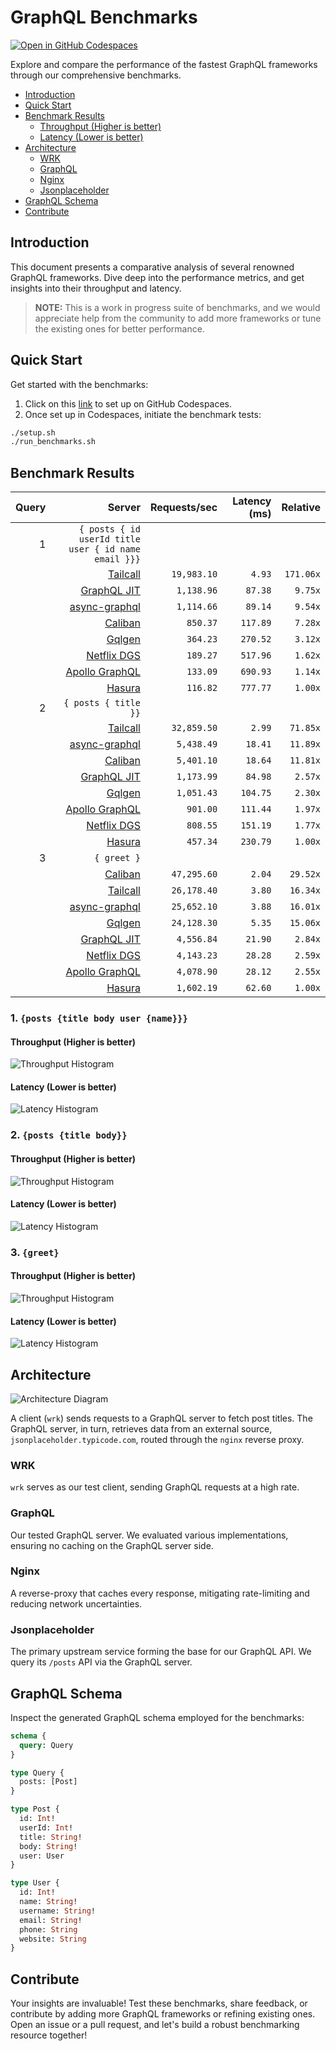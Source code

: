 # GraphQL Benchmarks <!-- omit from toc -->

[![Open in GitHub Codespaces](https://github.com/codespaces/badge.svg)](https://codespaces.new/tailcallhq/graphql-benchmarks)

Explore and compare the performance of the fastest GraphQL frameworks through our comprehensive benchmarks.

- [Introduction](#introduction)
- [Quick Start](#quick-start)
- [Benchmark Results](#benchmark-results)
  - [Throughput (Higher is better)](#throughput-higher-is-better)
  - [Latency (Lower is better)](#latency-lower-is-better)
- [Architecture](#architecture)
  - [WRK](#wrk)
  - [GraphQL](#graphql)
  - [Nginx](#nginx)
  - [Jsonplaceholder](#jsonplaceholder)
- [GraphQL Schema](#graphql-schema)
- [Contribute](#contribute)

[Tailcall]: https://github.com/tailcallhq/tailcall
[Gqlgen]: https://github.com/99designs/gqlgen
[Apollo GraphQL]: https://github.com/apollographql/apollo-server
[Netflix DGS]: https://github.com/netflix/dgs-framework
[Caliban]: https://github.com/ghostdogpr/caliban
[async-graphql]: https://github.com/async-graphql/async-graphql
[Hasura]: https://github.com/hasura/graphql-engine
[GraphQL JIT]: https://github.com/zalando-incubator/graphql-jit

## Introduction

This document presents a comparative analysis of several renowned GraphQL frameworks. Dive deep into the performance metrics, and get insights into their throughput and latency.

> **NOTE:** This is a work in progress suite of benchmarks, and we would appreciate help from the community to add more frameworks or tune the existing ones for better performance.

## Quick Start

Get started with the benchmarks:

1. Click on this [link](https://codespaces.new/tailcallhq/graphql-benchmarks) to set up on GitHub Codespaces.
2. Once set up in Codespaces, initiate the benchmark tests:

```bash
./setup.sh
./run_benchmarks.sh
```

## Benchmark Results

<!-- PERFORMANCE_RESULTS_START -->

| Query | Server | Requests/sec | Latency (ms) | Relative |
|-------:|--------:|--------------:|--------------:|---------:|
| 1 | `{ posts { id userId title user { id name email }}}` |
|| [Tailcall] | `19,983.10` | `4.93` | `171.06x` |
|| [GraphQL JIT] | `1,138.96` | `87.38` | `9.75x` |
|| [async-graphql] | `1,114.66` | `89.14` | `9.54x` |
|| [Caliban] | `850.37` | `117.89` | `7.28x` |
|| [Gqlgen] | `364.23` | `270.52` | `3.12x` |
|| [Netflix DGS] | `189.27` | `517.96` | `1.62x` |
|| [Apollo GraphQL] | `133.09` | `690.93` | `1.14x` |
|| [Hasura] | `116.82` | `777.77` | `1.00x` |
| 2 | `{ posts { title }}` |
|| [Tailcall] | `32,859.50` | `2.99` | `71.85x` |
|| [async-graphql] | `5,438.49` | `18.41` | `11.89x` |
|| [Caliban] | `5,401.10` | `18.64` | `11.81x` |
|| [GraphQL JIT] | `1,173.99` | `84.98` | `2.57x` |
|| [Gqlgen] | `1,051.43` | `104.75` | `2.30x` |
|| [Apollo GraphQL] | `901.00` | `111.44` | `1.97x` |
|| [Netflix DGS] | `808.55` | `151.19` | `1.77x` |
|| [Hasura] | `457.34` | `230.79` | `1.00x` |
| 3 | `{ greet }` |
|| [Caliban] | `47,295.60` | `2.04` | `29.52x` |
|| [Tailcall] | `26,178.40` | `3.80` | `16.34x` |
|| [async-graphql] | `25,652.10` | `3.88` | `16.01x` |
|| [Gqlgen] | `24,128.30` | `5.35` | `15.06x` |
|| [GraphQL JIT] | `4,556.84` | `21.90` | `2.84x` |
|| [Netflix DGS] | `4,143.23` | `28.28` | `2.59x` |
|| [Apollo GraphQL] | `4,078.90` | `28.12` | `2.55x` |
|| [Hasura] | `1,602.19` | `62.60` | `1.00x` |

<!-- PERFORMANCE_RESULTS_END -->



### 1. `{posts {title body user {name}}}`
#### Throughput (Higher is better)

![Throughput Histogram](assets/req_sec_histogram1.png)

#### Latency (Lower is better)

![Latency Histogram](assets/latency_histogram1.png)

### 2. `{posts {title body}}`
#### Throughput (Higher is better)

![Throughput Histogram](assets/req_sec_histogram2.png)

#### Latency (Lower is better)

![Latency Histogram](assets/latency_histogram2.png)

### 3. `{greet}`
#### Throughput (Higher is better)

![Throughput Histogram](assets/req_sec_histogram3.png)

#### Latency (Lower is better)

![Latency Histogram](assets/latency_histogram3.png)

## Architecture

![Architecture Diagram](assets/architecture.png)

A client (`wrk`) sends requests to a GraphQL server to fetch post titles. The GraphQL server, in turn, retrieves data from an external source, `jsonplaceholder.typicode.com`, routed through the `nginx` reverse proxy.

### WRK

`wrk` serves as our test client, sending GraphQL requests at a high rate.

### GraphQL

Our tested GraphQL server. We evaluated various implementations, ensuring no caching on the GraphQL server side.

### Nginx

A reverse-proxy that caches every response, mitigating rate-limiting and reducing network uncertainties.

### Jsonplaceholder

The primary upstream service forming the base for our GraphQL API. We query its `/posts` API via the GraphQL server.

## GraphQL Schema

Inspect the generated GraphQL schema employed for the benchmarks:

```graphql
schema {
  query: Query
}

type Query {
  posts: [Post]
}

type Post {
  id: Int!
  userId: Int!
  title: String!
  body: String!
  user: User
}

type User {
  id: Int!
  name: String!
  username: String!
  email: String!
  phone: String
  website: String
}
```

## Contribute

Your insights are invaluable! Test these benchmarks, share feedback, or contribute by adding more GraphQL frameworks or refining existing ones. Open an issue or a pull request, and let's build a robust benchmarking resource together!
